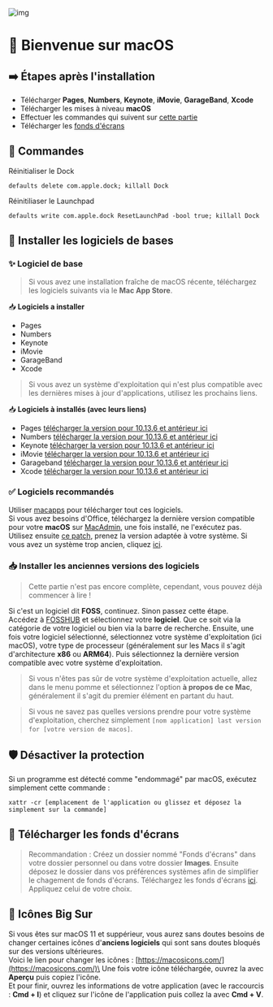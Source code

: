 ![img](./macos.png)
# 👋 Bienvenue sur macOS
## ➡️ Étapes après l'installation
- Télécharger **Pages**, **Numbers**, **Keynote**, **iMovie**, **GarageBand**, **Xcode**
- Télécharger les mises à niveau **macOS**
- Effectuer les commandes qui suivent sur [cette partie](#commandes)
- Télécharger les [fonds d'écrans](https://enioaiello.github.io/background-library)

## 🤖 Commandes
Réinitialiser le Dock
```
defaults delete com.apple.dock; killall Dock
```
Réinitiliaser le Launchpad
```
defaults write com.apple.dock ResetLaunchPad -bool true; killall Dock
```

## 🎈 Installer les logiciels de bases
### ✨ Logiciel de base

> Si vous avez une installation fraîche de macOS récente, téléchargez les logiciels suivants via le **Mac App Store**.

📥 **Logiciels a installer**
- Pages
- Numbers
- Keynote
- iMovie
- GarageBand
- Xcode

> Si vous avez un système d'exploitation qui n'est plus compatible avec les dernières mises à jour d'applications, utilisez les prochains liens.

📥 **Logiciels à installés (avec leurs liens)**

- Pages [télécharger la version pour 10.13.6 et antérieur ici](https://drive.google.com/file/d/1OGG6yHOIAsZZYPcR434KsZ0qzmvJYwaq/view?usp=sharing)
- Numbers [télécharger la version pour 10.13.6 et antérieur ici](https://drive.google.com/file/d/1OGG6yHOIAsZZYPcR434KsZ0qzmvJYwaq/view?usp=sharing)
- Keynote [télécharger la version pour 10.13.6 et antérieur ici](https://drive.google.com/file/d/1OGG6yHOIAsZZYPcR434KsZ0qzmvJYwaq/view?usp=sharing)
- iMovie [télécharger la version pour 10.13.6 et antérieur ici](http://www.mediafire.com/file/1q5cob8ghtglii0/Apple+iMovie+v10.1.6+Final+Patched.zip/file)
- Garageband [télécharger la version pour 10.13.6 et antérieur ici](https://garageband.fr.malavida.com/mac/)
- Xcode [télécharger la version pour 10.13.6 et antérieur ici](https://developer.apple.com/xcode/resources/)

### ✅ Logiciels recommandés

Utiliser [macapps](https://macapps.link) pour télécharger tout ces logiciels.\
Si vous avez besoins d'Office, téléchargez la dernière version compatible pour votre **macOS** sur [MacAdmin](https://macadmins.software/), une fois installé, ne l'exécutez pas. Utilisez ensuite [ce patch]([https://github.com/alsyundawy/Microsoft-Office-For-MacOS](https://gist.github.com/zthxxx/9ddc171d00df98cbf8b4b0d8469ce90a)), prenez la version adaptée à votre système. Si vous avez un système trop ancien, cliquez [ici](#installer-les-anciennes-versions-des-logiciels).

### 📥 Installer les anciennes versions des logiciels
> Cette partie n'est pas encore complète, cependant, vous pouvez déjà commencer à lire !

Si c'est un logiciel dit **FOSS**, continuez. Sinon passez cette étape.\
Accédez à [FOSSHUB](https://www.fosshub.com/) et sélectionnez votre **logiciel**. Que ce soit via la catégorie de votre logiciel ou bien via la barre de recherche. Ensuite, une fois votre logiciel sélectionné, sélectionnez votre système d'exploitation (ici macOS), votre type de processeur (généralement sur les Macs il s'agit d'architecture **x86** ou **ARM64**). Puis sélectionnez la dernière version compatible avec votre système d'exploitation.
> Si vous n'êtes pas sûr de votre système d'exploitation actuelle, allez dans le menu pomme et sélectionnez l'option **à propos de ce Mac**, généralement il s'agit du premier élément en partant du haut.

> Si vous ne savez pas quelles versions prendre pour votre système d'exploitation, cherchez simplement `[nom application] last version for [votre version de macos]`.

## 🛡️ Désactiver la protection
Si un programme est détecté comme "endommagé" par macOS, exécutez simplement cette commande :
```
xattr -cr [emplacement de l'application ou glissez et déposez la simplement sur la commande]
```

## 🔗 Télécharger les fonds d'écrans
> Recommandation : Créez un dossier nommé "Fonds d'écrans" dans votre dossier personnel ou dans votre dossier **Images**. Ensuite déposez le dossier dans vos préférences systèmes afin de simplifier le chagement de fonds d'écrans.
Téléchargez  les fonds d'écrans [ici](https://enioaiello.github.io/background-library). Appliquez celui de votre choix.

## 🎨 Icônes Big Sur
Si vous êtes sur macOS 11 et suppérieur, vous aurez sans doutes besoins de changer certaines icônes d'**anciens logiciels** qui sont sans doutes bloqués sur des versions ultérieures.\
Voici le lien pour changer les icônes : [https://macosicons.com/](https://macosicons.com/)\
Une fois votre icône téléchargée, ouvrez la avec **Aperçu** puis copiez l'icône.\
Et pour finir, ouvrez les informations de votre application (avec le raccourcis : **Cmd + I**) et cliquez sur l'icône de l'application puis collez la avec **Cmd + V**.
